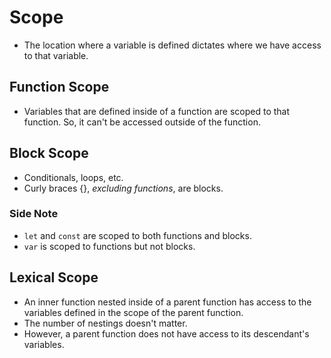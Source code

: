 # Scope
- The location where a variable is defined dictates where we have access to that variable.

## Function Scope
- Variables that are defined inside of a function are scoped to that function. So, it can't be accessed outside of the function.

## Block Scope
- Conditionals, loops, etc.
- Curly braces {}, *excluding functions*, are blocks.

### Side Note
- `let` and `const` are scoped to both functions and blocks.
- `var` is scoped to functions but not blocks.

## Lexical Scope
- An inner function nested inside of a parent function has access to the variables defined in the scope of the parent function.
- The number of nestings doesn't matter.
- However, a parent function does not have access to its descendant's variables.

